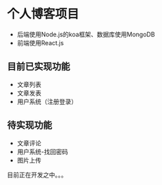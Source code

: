# 个人博客项目
- 后端使用Node.js的koa框架、数据库使用MongoDB
- 前端使用React.js

## 目前已实现功能
- 文章列表
- 文章发表
- 用户系统（注册登录）

## 待实现功能
- 文章评论
- 用户系统-找回密码
- 图片上传

目前正在开发之中。。。
